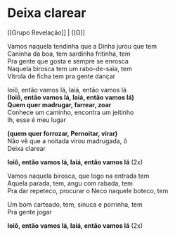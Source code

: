 # Deixa clarear
[[Grupo Revelação]] | [[G]]

Vamos naquela tendinha que a Dinha jurou que tem  
Caninha da boa, tem sardinha fritinha, tem  
Pra gente que gosta e sempre se enrosca  
Naquela birosca tem um rabo-de-saia, tem  
Vitrola de ficha tem pra gente dançar  

Ioiô, então vamos lá, Iaiá, então vamos lá  
**(Ioiô, então vamos lá, Iaiá, então vamos lá)  
Quem quer madrugar, farrear, zoar**  
Conhece um caminho, encontra um jeitinho  
Ih, esse é meu lugar  

**(quem quer forrozar, Pernoitar, virar)**  
Não vê que a noitada virou madrugada, ô  
Deixa clarear  

**Ioiô, então vamos lá, Iaiá, então vamos lá** (2x)  

Vamos naquela birosca, que logo na entrada tem  
Aquela parada, tem, angu com rabada, tem  
Pra dar repeteco, procurar o Neco naquele boteco, tem  

Um bom carteado, tem, sinuca e porrinha, tem  
Pra gente jogar  

**Ioiô, então vamos lá, Iaiá, então vamos lá** (2x)  